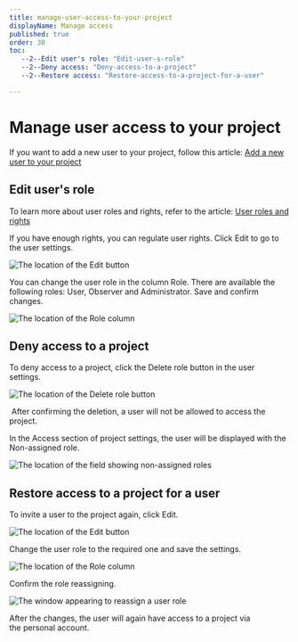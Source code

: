 ```yaml
---
title: manage-user-access-to-your-project
displayName: Manage access
published: true
order: 30
toc:
   --2--Edit user's role: "Edit-user-s-role"
   --2--Deny access: "Deny-access-to-a-project"
   --2--Restore access: "Restore-access-to-a-project-for-a-user"

---
```

# Manage user access to your project 

If you want to add a new user to your project, follow this article: <a href="https://gcore.com/docs/cloud/getting-started/projects/users/add-a-new-user-to-your-project" target="_blank">Add a new user to your project</a>

## Edit user's role

To learn more about user roles and rights, refer to the article: <a href="https://gcore.com/docs/cloud/getting-started/projects/users/user-roles-and-rights" target="_blank">User roles and rights</a>

If you have enough rights, you can regulate user rights. Click Edit to go to the user settings. 

![The location of the Edit button](https://assets.gcore.pro/docs/cloud/getting-started/projects/users/manage-user-access-to-your-project/1-edit-button.png)

You can change the user role in the column Role. There are available the following roles: User, Observer and Administrator. Save and confirm changes.  

![The location of the Role column](https://assets.gcore.pro/docs/cloud/getting-started/projects/users/manage-user-access-to-your-project/2-user-roles.png)

## Deny access to a project

To deny access to a project, click the Delete role button in the user settings. 

![The location of the Delete role button](https://assets.gcore.pro/docs/cloud/getting-started/projects/users/manage-user-access-to-your-project/3-delete-role-button.png)

 After confirming the deletion, a user will not be allowed to access the project. 

In the Access section of project settings, the user will be displayed with the Non-assigned role. 

![The location of the field showing non-assigned roles](https://assets.gcore.pro/docs/cloud/getting-started/projects/users/manage-user-access-to-your-project/4-non-assigned-role.png)

## Restore access to a project for a user

To invite a user to the project again, click Edit.

![The location of the Edit button](https://assets.gcore.pro/docs/cloud/getting-started/projects/users/manage-user-access-to-your-project/5-edit-non-assigned-role-button.png)

Change the user role to the required one and save the settings. 

![The location of the Role column](https://assets.gcore.pro/docs/cloud/getting-started/projects/users/manage-user-access-to-your-project/6-user-roles.png)

Confirm the role reassigning.

![The window appearing to reassign a user role](https://assets.gcore.pro/docs/cloud/getting-started/projects/users/manage-user-access-to-your-project/7-reassign-role-window.png)

After the changes, the user will again have access to a project via the personal account. 